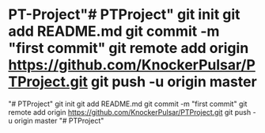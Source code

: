 # PT-Project"# PTProject"  git init git add README.md git commit -m "first commit" git remote add origin https://github.com/KnockerPulsar/PTProject.git git push -u origin master
"# PTProject"  git init git add README.md git commit -m "first commit" git remote add origin https://github.com/KnockerPulsar/PTProject.git git push -u origin master
"# PTProject" 
